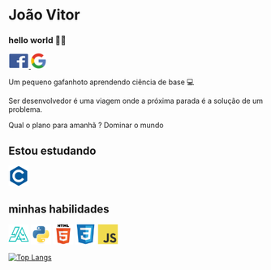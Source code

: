  # João Vitor 
### hello world 👨‍💻
<a/>
<a href="https://www.facebook.com/profile.php?id=100013790748118" target="_blank">
<img aling="center" alt="joao facebook" height="30" width="40" src="https://raw.githubusercontent.com/devicons/devicon/master/icons/facebook/facebook-original.svg"
style="max-widht:100%;"<a/>
<a/>
<a href="https://mail.google.com/mail/u/1/#inbox" target="_balnk">
<img aling="center" alt="joao gmail" height="30" width"40" src="https://raw.githubusercontent.com/devicons/devicon/master/icons/google/google-original.svg"
style="max-widht:100%;"<a/>
<a/>
 
Um pequeno gafanhoto aprendendo ciência de base 💻

Ser desenvolvedor é uma viagem onde a próxima parada é a solução de um problema.

 Qual o plano para amanhã ? Dominar o mundo

##  Estou estudando
<img src="https://raw.githubusercontent.com/devicons/devicon/master/icons/c/c-plain.svg" alt="40" width="40" height="40" style="max - width:100%;"></img>
 
## minhas habilidades
<img src="https://raw.githubusercontent.com/devicons/devicon/master/icons/thealgorithms/thealgorithms-original.svg" alt="rails" width="40" height="40" style="max - width:100%;"></img>
<img src="https://raw.githubusercontent.com/devicons/devicon/master/icons/python/python-original.svg" alt="pitao" width="40" height="40" style="max - width:100%;"></img>
<img src="https://raw.githubusercontent.com/devicons/devicon/master/icons/html5/html5-original-wordmark.svg" alt="40" width="40" height="40" style="max - width:100%;"></img>
<img src="https://raw.githubusercontent.com/devicons/devicon/master/icons/css3/css3-original.svg" alt="40" width="40" height="40" style="max - width:100%;"></img>
<img src="https://raw.githubusercontent.com/devicons/devicon/master/icons/javascript/javascript-original.svg" alt="40" width="40" height="40" style="max - width:100%;"></img>

[![Top Langs](https://github-readme-stats.vercel.app/api/top-langs/?username=JOAO-VITOR-SOARES&layout=compact)](https://github.com/anuraghazra/github-readme-stats)
